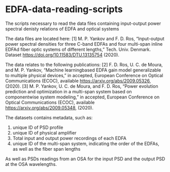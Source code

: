 # EDFA-data-reading-scripts
The scripts necessary to read the data files containing input-output power spectral denisty relations of EDFA and optical systems

The data files are located here:
[1] M. P. Yankov and F. D. Ros, “Input-output power spectral densities
for three C-band EDFAs and four multi-span inline EDFAd fiber
optic systems of different lengths,” Tech. Univ. Denmark. Dataset
https://doi.org/10.11583/DTU.13135754 (2020).

The data relates to the following publications:
[2] F. D. Ros, U. C. de Moura, and M. P. Yankov, “Machine learningbased
EDFA gain model generalizable to multiple physical devices,” in
accepted, European Conference on Optical Communications (ECOC),
available https://arxiv.org/abs/2009.05326, (2020).
[3] M. P. Yankov, U. C. de Moura, and F. D. Ros, “Power evolution prediction
and optimization in a multi-span system based on componentwise
system modeling,” in accepted, European Conference on Optical
Communications (ECOC), available https://arxiv.org/abs/2009.05348,
(2020).


The datasets contains metadata, such as:
1) unique ID of PSD profile
2) unique ID of physical amplifier
3) Total input and output power recordings of each EDFA
4) unique ID of the multi-span system, indicating the order of the EDFAs, as well as the fiber span lengths

As well as PSDs readings from an OSA for the input PSD and the output PSD at the OSA wavelengths.
